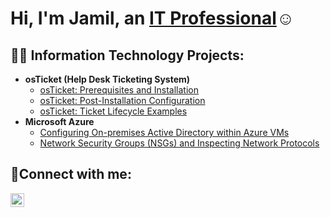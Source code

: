 <h1>Hi, I'm Jamil, an <a href="https://www.linkedin.com/in/jamil-robinson-08843119a/">IT Professional</a>☺</h1>

<h2>👨‍💻 Information Technology Projects:</h2>

- <b>osTicket (Help Desk Ticketing System)</b>
  - [osTicket: Prerequisites and Installation](https://github.com/82bit/osticket-prereqs)
  - [osTicket: Post-Installation Configuration](https://github.com/82bit/post-install-config)
  - [osTicket: Ticket Lifecycle Examples](https://github.com/82bit/ticket-lifecycle)
- <b>Microsoft Azure</b>
  - [Configuring On-premises Active Directory within Azure VMs](https://github.com/82bit/configure-ad)
  - [Network Security Groups (NSGs) and Inspecting Network Protocols](https://github.com/82bit/network-protocols)

<h2>🤳Connect with me:</h2>

[<img align="left" alt="Jamil | LinkedIn" width="22px" src="https://cdn.jsdelivr.net/npm/simple-icons@v3/icons/linkedin.svg" />][linkedin]

[linkedin]: https://linkedin.com/in/jamil-robinson-08843119a
